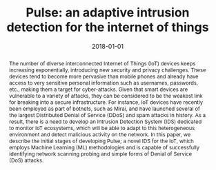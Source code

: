 ---
title: "Pulse: an adaptive intrusion detection for the internet of things"
authors:
- E Anthi
- L Williams
- P Burnap
date: "2018-01-01"
doi: "https://digital-library.theiet.org/content/conferences/10.1049/cp.2018.0035"

# Schedule page publish date (NOT publication's date).
publishDate: ""

# Publication type.
# Legend: 0 = Uncategorized; 1 = Conference paper; 2 = Journal article;
# 3 = Preprint / Working Paper; 4 = Report; 5 = Book; 6 = Book section;
# 7 = Thesis; 8 = Patent
publication_types: ["3"]

# Publication name and optional abbreviated publication name.
publication: ' Living in the Internet of Things: Cybersecurity of the IoT'
publication_short: ""

abstract: The number of diverse interconnected Internet of Things (IoT) devices keeps increasing exponentially, introducing new security and privacy challenges. These devices tend to become more pervasive than mobile phones and already have access to very sensitive personal information such as usernames, passwords, etc., making them a target for cyber-attacks. Given that smart devices are vulnerable to a variety of attacks, they can be considered to be the weakest link for breaking into a secure infrastructure. For instance, IoT devices have recently been employed as part of botnets, such as Mirai, and have launched several of the largest Distributed Denial of Service (DDoS) and spam attacks in history. As a result, there is a need to develop an Intrusion Detection System (IDS) dedicated to monitor IoT ecosystems, which will be able to adapt to this heterogeneous environment and detect malicious activity on the network. In this paper, we describe the initial stages of developing Pulse; a novel IDS for the IoT, which employs Machine Learning (ML) methodologies and is capable of successfully identifying network scanning probing and simple forms of Denial of Service (DoS) attacks.

# Summary. An optional shortened abstract.
summary: 

tags:
- invasive software
- Internet of Things
- computer network security
- artificial intelligence
- data privacy
featured: true

# links:
# - icon: arxiv
#   icon_pack: ai
#   name: arXiv:1904.04067
#   url: https://arxiv.org/abs/1904.04067
# - icon: inspire
#   icon_pack: ai
#   name: inspire1728738
#   url: https://inspirehep.net/literature/1728738
# - icon: springer
#   icon_pack: ai
#   name: JHEP 07 (2019) 123
#   url: https://doi.org/10.1007/JHEP07(2019)123
  
---